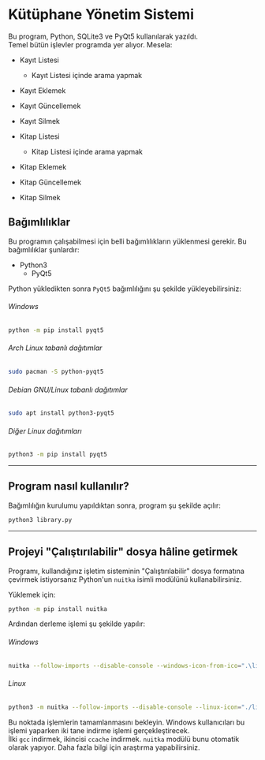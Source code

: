 # Kütüphane Yönetim Sistemi
Bu program, Python, SQLite3 ve PyQt5 kullanılarak yazıldı. <br />
Temel bütün işlevler programda yer alıyor. Mesela:

- Kayıt Listesi
    - Kayıt Listesi içinde arama yapmak
- Kayıt Eklemek
- Kayıt Güncellemek
- Kayıt Silmek

- Kitap Listesi
    - Kitap Listesi içinde arama yapmak
- Kitap Eklemek
- Kitap Güncellemek
- Kitap Silmek

## Bağımlılıklar
Bu programın çalışabilmesi için belli bağımlılıkların yüklenmesi gerekir. Bu bağımlılıklar şunlardır:

- Python3
    - PyQt5

Python yükledikten sonra `PyQt5` bağımlılığını şu şekilde yükleyebilirsiniz:

###### Windows
```bash
python -m pip install pyqt5
```

###### Arch Linux tabanlı dağıtımlar
```bash
sudo pacman -S python-pyqt5
```

###### Debian GNU/Linux tabanlı dağıtımlar
```bash
sudo apt install python3-pyqt5
```

###### Diğer Linux dağıtımları
```bash
python3 -m pip install pyqt5
```

---

## Program nasıl kullanılır?
Bağımlılığın kurulumu yapıldıktan sonra, program şu şekilde açılır:
```bash
python3 library.py
```

---

## Projeyi "Çalıştırılabilir" dosya hâline getirmek
Programı, kullandığınız işletim sisteminin "Çalıştırılabilir" dosya formatına çevirmek istiyorsanız Python'un `nuitka` isimli modülünü kullanabilirsiniz.

Yüklemek için:
```bash
python -m pip install nuitka
```

Ardından derleme işlemi şu şekilde yapılır:

###### Windows
```bash
nuitka --follow-imports --disable-console --windows-icon-from-ico=".\lib\icons\book.ico"
```

###### Linux
```bash
python3 -m nuitka --follow-imports --disable-console --linux-icon="./lib/icons/book.ico"
```

Bu noktada işlemlerin tamamlanmasını bekleyin. Windows kullanıcıları bu işlemi yaparken iki tane indirme işlemi gerçekleştirecek. <br />
İlki `gcc` indirmek, ikincisi `ccache` indirmek. `nuitka` modülü bunu otomatik olarak yapıyor. Daha fazla bilgi için araştırma yapabilirsiniz.

